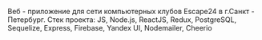 Веб - приложение для сети компьютерных клубов Escape24 в г.Санкт - Петербург.
Стек проекта: JS, Node.js, ReactJS, Redux, PostgreSQL, Sequelize, Express, Firebase, Yandex UI, Nodemailer, Cheerio
